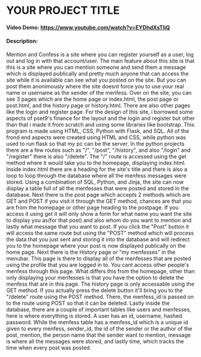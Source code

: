 # YOUR PROJECT TITLE
#### Video Demo:  <https://www.youtube.com/watch?v=EYDhdXsTliQ>
#### Description:
Mention and Confess is a site where you can register yourself as a user, log out and log in with that account/user. The main feature about this site is that this is a site where you can mention someone and send them a message which is displayed publically and pretty much anyone that can access the site while it is available can see what you posted on the site. But you can post them anonimously where the site doesnt force you to use your real name or username as the sender of the menfess.
Over on the site, you can see 3 pages which are the home page or index.html, the post page or post.html, and the history page or history.html. There are also other pages like the login and register page. For the design of this site, i borrowed some aspects of pset9's finance for the layout and the login and register but other than that i made it from scratch and using some libraries like bootstrap.
This program is made using HTML, CSS, Python with Flask, and SQL. All of the frond end aspects were created using HTML and CSS, while python was used to run flask so that my pc can be the server.
In the python projects there are a few routes such as "/", "/post", "/history", and also "/login" and "/register" there is also "/delete". The "/" route is accessed using the get method where it would take you to the homepage, displaying index.html. Inside index.html there are a heading for the site's title and there is also a loop to loop through the database where all the menfess messages were stored. Using a combination of SQL, Python, and Jinja, the site can now display a table full of all the menfesses that were posted and stored in the database.
Next there is the post page which accepts 2 methods which are GET and POST if you visit it through the GET method, chances are that you are from the homepage or other page heading to the postpage. If you access it using get it will only show a form for what name you want the site to display you as(for that post) and also whom do you want to mention and lastly what message that you want to post. If you click the "Post" button it will access the same route but using the "POST" method which will process the data that you just sent and storing it into the database and will redirect you to the homepage where your post is now displayed publically on the home page.
Next there is the History page or "my menfesses" in the menubar. This page is there to display all of the menfesses that are posted using the profile that you are logged in to. You cant access other people's menfess through this page. What differs this from the homepage, other than only displaying your menfesses is that you have the option to delete the menfess that are in this page. The history page is only accessable using the GET method. If you actually press the delete button it'll bring you to the "/delete" route using the POST method. There, the menfess_id is passed on to the route using POST so that it can be deleted.
Lastly inside the database, there are a couple of important tables like users and menfesses, here is where everything is stored. A user has an id, username, hashed password. While the menfess table has a menfess_id which is a unique id given to every menfess, sender_id, the id of the sender or the author of the post, mention, the person name that the sender want to mention, message is where all the messages were stored, and lastly time, which tracks the time when every post was posted.